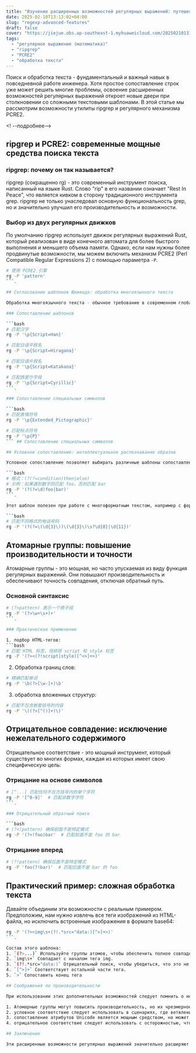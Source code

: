 ```yaml
---
title: "Изучение расширенных возможностей регулярных выражений: путешествие от ripgrep к PCRE2"
date: 2025-02-10T13:13:02+04:00
slug: "regexp-advanced-features"
draft: false
cover: "https://jiejue.obs.ap-southeast-1.myhuaweicloud.com/20250210131708495.webp"
tags:
  - "регулярное выражение (математика)"
  - "ripgrep"
  - "PCRE2"
  - "обработка текста"
---
```


Поиск и обработка текста - фундаментальный и важный навык в повседневной работе инженера. Хотя простое сопоставление строк уже может решить многие проблемы, освоение расширенных возможностей регулярных выражений откроет новые двери при столкновении со сложными текстовыми шаблонами. В этой статье мы рассмотрим возможности утилиты ripgrep и регулярного механизма PCRE2.

<! --подробнее-->

## ripgrep и PCRE2: современные мощные средства поиска текста

### ripgrep: почему он так называется?

ripgrep (сокращенно rg) - это современный инструмент поиска, написанный на языке Rust. Слово "rip" в его названии означает "Rest In Peace", что является кивком в сторону традиционного инструмента grep. ripgrep не только унаследовал основную функциональность grep, но и значительно улучшил его производительность и возможности.

### Выбор из двух регулярных движков

По умолчанию ripgrep использует движок регулярных выражений Rust, который реализован в виде конечного автомата для более быстрого выполнения и меньшего объема памяти. Однако, если нам нужны более продвинутые возможности, мы можем включить механизм PCRE2 (Perl Compatible Regular Expressions 2) с помощью параметра `-P`.

```bash
# 使用 PCRE2 引擎
rg -P 'pattern'
```.

## Согласование шаблонов Юникода: обработка многоязычного текста

Обработка многоязычного текста - обычное требование в современном глобализированном мире, и PCRE2 обеспечивает сильную поддержку Unicode:

### Сопоставление шаблонов

```bash
# 匹配汉字
rg -P '\p{Script=Han}'

# 匹配日语平假名
rg -P '\p{Script=Hiragana}'

# 匹配日语片假名
rg -P '\p{Script=Katakana}'

# 匹配西里尔字母
rg -P '\p{Script=Cyrillic}'
```.

### Сопоставление специальных символов

```bash
# 匹配表情符号
rg -P '\p{Extended_Pictographic}'

# 匹配标点符号
rg -P '\p{P}'
``` ## Сопоставление специальных символов

## Условное сопоставление: интеллектуальное распознавание образов

Условное сопоставление позволяет выбирать различные шаблоны сопоставления на основе определенных условий. Это особенно полезно при работе с текстами различных форматов:

```bash
# 格式：(?(?=condition)then|else)
# 示例：如果遇到数字则匹配 foo，否则匹配 bar
rg -P '(?(?=\d)foo|bar)'
```.

Этот шаблон полезен при работе с многоформатным текстом, например с форматами дат, телефонных номеров и т. д:

```bash
# 匹配不同格式的电话号码
rg -P '(?(?=\(\d{3}\))\(\d{3}\)\s?\d{8}|\d{11})'
```

## Атомарные группы: повышение производительности и точности

Атомарные группы - это мощная, но часто упускаемая из виду функция регулярных выражений. Они повышают производительность и обеспечивают точность совпадения, отключая обратный путь.

### Основной синтаксис

```bash
# (?>pattern) 表示一个原子组
rg -P '(?>\w+\s+)+'
```.

### Практическое применение

1. подбор HTML-тегов:
```bash
# 匹配 HTML 标签，但排除 script 和 style 标签
rg -P '(?><(?!script|style)[^<>]+>)'
```

2. Обработка границ слов:
```bash
# 精确匹配单词
rg -P '\b(?>[\w-]+)\b'
```

3. обработка вложенных структур:
```bash
# 匹配不包含嵌套括号的内容
rg -P '\((?>[^()]+)\)'
```

## Отрицательное совпадение: исключение нежелательного содержимого

Отрицательное соответствие - это мощный инструмент, который существует во многих формах, каждая из которых имеет свою специфическую цель:

### Отрицание на основе символов

```bash
# [^...] 匹配任何不在方括号内的单个字符
rg -P '[^0-9]'  # 匹配非数字字符
```.

### Отрицательный обратный поиск

```bash
# (?<!pattern) 确保前面不是特定模式
rg -P '(?<!foo)bar'  # 匹配前面不是 foo 的 bar
```

### Отрицание вперед

```bash
# (?!pattern) 确保后面不是特定模式
rg -P 'foo(?!bar)'  # 匹配后面不是 bar 的 foo
```

## Практический пример: сложная обработка текста

Давайте объединим эти возможности с реальным примером. Предположим, нам нужно извлечь все теги изображений из HTML-файла, но исключить встроенные изображения в формате base64:

```bash
rg -P '(?><img\s+(?!.*src="data:)[^>]+>)'
```.

Состав этого шаблона:
1. `(?>...)` Используйте группы атомов, чтобы обеспечить полное совпадение.
2. `img\s+` Совпадает с началом тега img.
3. `(?!.*src="data:)` Отрицательный поиск, чтобы убедиться, что это не изображение base64.
4. `[^>]+` Соответствует остальной части тега.
5. `>` Сопоставить конец тега

## Соображения по производительности

При использовании этих дополнительных возможностей следует помнить о некоторых моментах:

1. Атомарные группы могут повысить производительность, но их чрезмерное использование может повлиять на читабельность.
2. условное соответствие следует использовать в сценариях, где ветвление действительно необходимо.
3. сопоставление атрибутов Unicode является мощным средством, но может повлиять на производительность.
4. отрицательное соответствие следует использовать с осторожностью, чтобы избежать слишком сложных шаблонов отрицания.

## Заключение

Эти расширенные возможности регулярных выражений значительно расширяют наши возможности по обработке текста. Используя комбинацию этих функций, мы можем создавать эффективные и точные решения для обработки текста. Поскольку спрос на обработку данных растет, овладение этими навыками поможет нам лучше справляться с задачами обработки текста.
